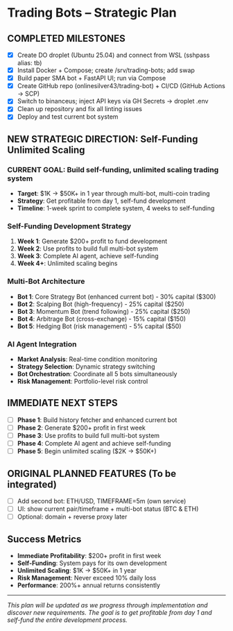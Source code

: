 # Trading Bots – Strategic Plan

## **COMPLETED MILESTONES**
- [x] Create DO droplet (Ubuntu 25.04) and connect from WSL (sshpass alias: tb)
- [x] Install Docker + Compose; create /srv/trading-bots; add swap
- [x] Build paper SMA bot + FastAPI UI; run via Compose
- [x] Create GitHub repo (onlinesilver43/trading-bot) + CI/CD (GitHub Actions → SCP)
- [x] Switch to binanceus; inject API keys via GH Secrets → droplet .env
- [x] Clean up repository and fix all linting issues
- [x] Deploy and test current bot system

## **NEW STRATEGIC DIRECTION: Self-Funding Unlimited Scaling**

### **CURRENT GOAL**: Build self-funding, unlimited scaling trading system
- **Target**: $1K → $50K+ in 1 year through multi-bot, multi-coin trading
- **Strategy**: Get profitable from day 1, self-fund development
- **Timeline**: 1-week sprint to complete system, 4 weeks to self-funding

### **Self-Funding Development Strategy**
1. **Week 1**: Generate $200+ profit to fund development
2. **Week 2**: Use profits to build full multi-bot system  
3. **Week 3**: Complete AI agent, achieve self-funding
4. **Week 4+**: Unlimited scaling begins

### **Multi-Bot Architecture**
- **Bot 1**: Core Strategy Bot (enhanced current bot) - 30% capital ($300)
- **Bot 2**: Scalping Bot (high-frequency) - 25% capital ($250)
- **Bot 3**: Momentum Bot (trend following) - 25% capital ($250)
- **Bot 4**: Arbitrage Bot (cross-exchange) - 15% capital ($150)
- **Bot 5**: Hedging Bot (risk management) - 5% capital ($50)

### **AI Agent Integration**
- **Market Analysis**: Real-time condition monitoring
- **Strategy Selection**: Dynamic strategy switching
- **Bot Orchestration**: Coordinate all 5 bots simultaneously
- **Risk Management**: Portfolio-level risk control

## **IMMEDIATE NEXT STEPS**
- [ ] **Phase 1**: Build history fetcher and enhanced current bot
- [ ] **Phase 2**: Generate $200+ profit in first week
- [ ] **Phase 3**: Use profits to build full multi-bot system
- [ ] **Phase 4**: Complete AI agent and achieve self-funding
- [ ] **Phase 5**: Begin unlimited scaling ($2K → $50K+)

## **ORIGINAL PLANNED FEATURES (To be integrated)**
- [ ] Add second bot: ETH/USD, TIMEFRAME=5m (own service)
- [ ] UI: show current pair/timeframe + multi-bot status (BTC & ETH)
- [ ] Optional: domain + reverse proxy later

## **Success Metrics**
- **Immediate Profitability**: $200+ profit in first week
- **Self-Funding**: System pays for its own development
- **Unlimited Scaling**: $1K → $50K+ in 1 year
- **Risk Management**: Never exceed 10% daily loss
- **Performance**: 200%+ annual returns consistently

---

*This plan will be updated as we progress through implementation and discover new requirements. The goal is to get profitable from day 1 and self-fund the entire development process.*
